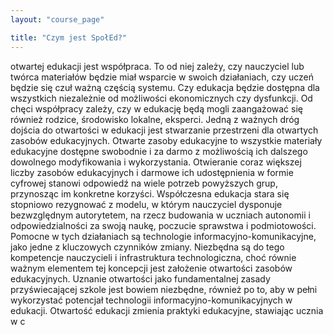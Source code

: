 ```yaml
---
layout: "course_page"

title: "Czym jest SpołEd?"
---
```


otwartej edukacji jest współpraca. To od niej zależy, czy nauczyciel lub twórca materiałów będzie miał wsparcie w swoich działaniach, czy uczeń będzie się czuł ważną częścią systemu. Czy edukacja będzie dostępna dla wszystkich niezależnie od możliwości ekonomicznych czy dysfunkcji. Od chęci współpracy zależy, czy w edukację będą mogli zaangażować się również rodzice, środowisko lokalne, eksperci. Jedną z ważnych dróg dojścia do otwartości w edukacji jest stwarzanie przestrzeni dla otwartych zasobów edukacyjnych. Otwarte zasoby edukacyjne to wszystkie materiały edukacyjne dostępne swobodnie i za darmo z możliwością ich dalszego dowolnego modyfikowania i wykorzystania. Otwieranie coraz większej liczby zasobów edukacyjnych i darmowe ich udostępnienia w formie cyfrowej stanowi odpowiedź na wiele potrzeb powyższych grup, przynosząc im konkretne korzyści. Współczesna edukacja stara się stopniowo rezygnować z modelu, w którym nauczyciel dysponuje bezwzględnym autorytetem, na rzecz budowania w uczniach autonomii i odpowiedzialności za swoją naukę, poczucie sprawstwa i podmiotowości. Pomocne w tych działaniach są technologie informacyjno-komunikacyjne, jako jedne z kluczowych czynników zmiany. Niezbędna są do tego kompetencje nauczycieli i infrastruktura technologiczna, choć równie ważnym elementem tej koncepcji jest założenie otwartości zasobów edukacyjnych. Uznanie otwartości jako fundamentalnej zasady przyświecającej szkole jest bowiem niezbędne, również po to, aby w pełni wykorzystać potencjał technologii informacyjno-komunikacyjnych w edukacji. Otwartość edukacji zmienia praktyki edukacyjne, stawiając ucznia w c
